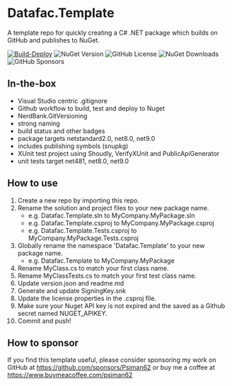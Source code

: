 
# Datafac.Template
A template repo for quickly creating a C# .NET package which builds on GitHub 
and publishes to NuGet.

[![Build-Deploy](https://github.com/datafac/template/actions/workflows/dotnet.yml/badge.svg)](https://github.com/datafac/template/actions/workflows/dotnet.yml)
![NuGet Version](https://img.shields.io/nuget/v/Datafac.Template)
![GitHub License](https://img.shields.io/github/license/Datafac/Template)
![NuGet Downloads](https://img.shields.io/nuget/dt/Datafac.Template)
![GitHub Sponsors](https://img.shields.io/github/sponsors/psiman62)


## In-the-box
- Visual Studio centric .gitignore
- Github workflow to build, test and deploy to Nuget
- NerdBank.GitVersioning
- strong naming
- build status and other badges
- package targets netstandard2.0, net8.0, net9.0
- includes publishing symbols (snupkg)
- XUnit test project using Shoudly, VerifyXUnit and PublicApiGenerator
- unit tests target net481, net8.0, net9.0

## How to use
1. Create a new repo by importing this repo.
2. Rename the solution and project files to your new package name.
   - e.g. Datafac.Template.sln to MyCompany.MyPackage.sln
   - e.g. Datafac.Template.csproj to MyCompany.MyPackage.csproj
   - e.g. Datafac.Template.Tests.csproj to MyCompany.MyPackage.Tests.csproj
3. Globally rename the namespace 'Datafac.Template' to your new package name.
   - e.g. Datafac.Template to MyCompany.MyPackage
4. Rename MyClass.cs to match your first class name.
5. Rename MyClassTests.cs to match your first test class name.
6. Update version.json and readme.md
7. Generate and update SigningKey.snk
8. Update the license properties in the .csproj file.
9. Make sure your Nuget API key is not expired and the
   saved as a Github secret named NUGET_APIKEY.
10. Commit and push!

## How to sponsor
If you find this template useful, please consider sponsoring my work on GitHub 
at https://github.com/sponsors/Psiman62
or buy me a coffee at https://www.buymeacoffee.com/psiman62